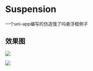 # Suspension
一个uni-app编写的仿造饿了吗悬浮框例子

## 效果图
![](https://img2018.cnblogs.com/blog/751560/201906/751560-20190615215326977-1183596361.png)

![](https://img2018.cnblogs.com/blog/751560/201906/751560-20190615215341849-155633856.png)
